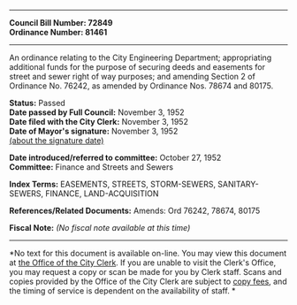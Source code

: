 * * * * *  
  
**Council Bill Number: [](#h0)[](#h2)72849**   
**Ordinance Number: 81461**  
  
* * * * *  
  
An ordinance relating to the City Engineering Department; appropriating additional funds for the purpose of securing deeds and easements for street and sewer right of way purposes; and amending Section 2 of Ordinance No. 76242, as amended by Ordinance Nos. 78674 and 80175.  
  
**Status:** Passed   
**Date passed by Full Council:** November 3, 1952   
**Date filed with the City Clerk:** November 3, 1952   
**Date of Mayor's signature:** November 3, 1952   
[(about the signature date)](/~public/approvaldate.htm)   
  
  
**Date introduced/referred to committee:** October 27, 1952   
**Committee:** Finance and Streets and Sewers   
  
**Index Terms:** EASEMENTS, STREETS, STORM-SEWERS, SANITARY-SEWERS, FINANCE, LAND-ACQUISITION  
  
**References/Related Documents:** Amends: Ord 76242, 78674, 80175  
  
**Fiscal Note:** *(No fiscal note available at this time)*  
  
* * * * *  
  
*No text for this document is available on-line. You may view this document at [the Office of the City Clerk](http://www.seattle.gov/leg/clerk/contactUs.htm). If you are unable to visit the Clerk's Office, you may request a copy or scan be made for you by Clerk staff. Scans and copies provided by the Office of the City Clerk are subject to [copy fees](http://clerk.seattle.gov/~public/clerkfees.htm), and the timing of service is dependent on the availability of staff. *  
  
  
